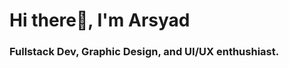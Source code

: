 <h1 align="left">Hi there👋, I'm Arsyad</h1>
<h3 align="left">Fullstack Dev, Graphic Design, and UI/UX enthushiast.</h3>